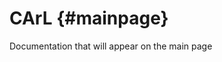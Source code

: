 CArL                         {#mainpage}
============

Documentation that will appear on the main page
